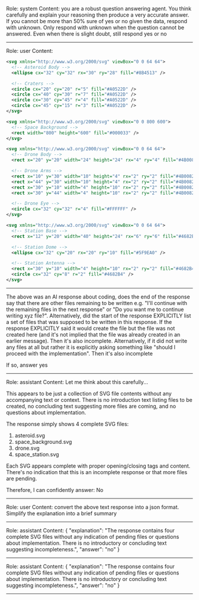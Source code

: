 Role: system
Content: you are a robust question answering agent. You think carefully and explain your reasoning then produce a very accurate answer. If you cannot be more than 50% sure of yes or no given the data, respond with unknown. Only respond with unknown when the question cannot be answered. Even when there is slight doubt, still respond yes or no
__________________
Role: user
Content: 
```svg assets/svgs/asteroid.svg
<svg xmlns="http://www.w3.org/2000/svg" viewBox="0 0 64 64">
  <!-- Asteroid Body -->
  <ellipse cx="32" cy="32" rx="30" ry="28" fill="#8B4513" />

  <!-- Craters -->
  <circle cx="20" cy="20" r="5" fill="#A0522D" />
  <circle cx="40" cy="30" r="7" fill="#A0522D" />
  <circle cx="30" cy="45" r="4" fill="#A0522D" />
  <circle cx="45" cy="15" r="3" fill="#A0522D" />
</svg>
```

```svg assets/svgs/space_background.svg
<svg xmlns="http://www.w3.org/2000/svg" viewBox="0 0 800 600">
  <!-- Space Background -->
  <rect width="800" height="600" fill="#000033" />
</svg>
```

```svg assets/svgs/drone.svg
<svg xmlns="http://www.w3.org/2000/svg" viewBox="0 0 64 64">
  <!-- Drone Body -->
  <rect x="20" y="20" width="24" height="24" rx="4" ry="4" fill="#4B0082" />

  <!-- Drone Arms -->
  <rect x="10" y="30" width="10" height="4" rx="2" ry="2" fill="#4B0082" />
  <rect x="44" y="30" width="10" height="4" rx="2" ry="2" fill="#4B0082" />
  <rect x="30" y="10" width="4" height="10" rx="2" ry="2" fill="#4B0082" />
  <rect x="30" y="44" width="4" height="10" rx="2" ry="2" fill="#4B0082" />

  <!-- Drone Eye -->
  <circle cx="32" cy="32" r="4" fill="#FFFFFF" />
</svg>
```

```svg assets/svgs/space_station.svg
<svg xmlns="http://www.w3.org/2000/svg" viewBox="0 0 64 64">
  <!-- Station Base -->
  <rect x="12" y="20" width="40" height="24" rx="6" ry="6" fill="#4682B4" />

  <!-- Station Dome -->
  <ellipse cx="32" cy="20" rx="20" ry="10" fill="#5F9EA0" />

  <!-- Station Antenna -->
  <rect x="30" y="10" width="4" height="10" rx="2" ry="2" fill="#4682B4" />
  <circle cx="32" cy="8" r="2" fill="#4682B4" />
</svg>
```

____
The above was an AI response about coding, does the end of the response say that there are other files remaining to be written e.g. "I'll continue with the remaining files in the next response" or "Do you want me to continue writing xyz file?". Alternatively, did the start of the response EXPLICITLY list a set of files that was supposed to be written in this response. If the response EXPLICITLY said it would create the file but the file was not created here (and it's not implied that the file was already created in an earlier message). Then it's also incomplete. Alternatively, if it did not write any files at all but rather it is explicitly asking something like "should I proceed with the implementation". Then it's also incomplete

If so, answer yes

__________________
Role: assistant
Content: Let me think about this carefully...

This appears to be just a collection of SVG file contents without any accompanying text or context. There is no introduction text listing files to be created, no concluding text suggesting more files are coming, and no questions about implementation.

The response simply shows 4 complete SVG files:
1. asteroid.svg
2. space_background.svg  
3. drone.svg
4. space_station.svg

Each SVG appears complete with proper opening/closing tags and content. There's no indication that this is an incomplete response or that more files are pending.

Therefore, I can confidently answer: No
__________________
Role: user
Content: convert the above text response into a json format. Simplify the explanation into a brief summary
__________________
Role: assistant
Content: {
  "explanation": "The response contains four complete SVG files without any indication of pending files or questions about implementation. There is no introductory or concluding text suggesting incompleteness.",
  "answer": "no"
}
__________________
Role: assistant
Content: {
  "explanation": "The response contains four complete SVG files without any indication of pending files or questions about implementation. There is no introductory or concluding text suggesting incompleteness.",
  "answer": "no"
}
__________________
